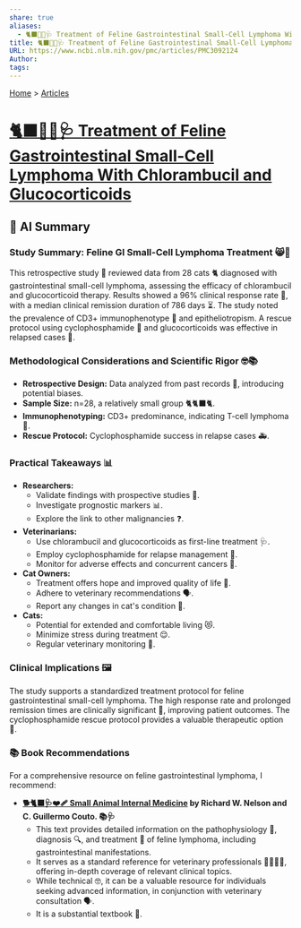 ```yaml
---
share: true
aliases:
  - 🐈‍⬛🧪💊🩺 Treatment of Feline Gastrointestinal Small-Cell Lymphoma With Chlorambucil and Glucocorticoids
title: 🐈‍⬛🧪💊🩺 Treatment of Feline Gastrointestinal Small-Cell Lymphoma With Chlorambucil and Glucocorticoids
URL: https://www.ncbi.nlm.nih.gov/pmc/articles/PMC3092124
Author:
tags:
---
```

[Home](../index.md) > [Articles](./index.md)  
# [🐈‍⬛🧪💊🩺 Treatment of Feline Gastrointestinal Small-Cell Lymphoma With Chlorambucil and Glucocorticoids](https://www.ncbi.nlm.nih.gov/pmc/articles/PMC3092124)  
  
## 🤖 AI Summary  
### Study Summary: Feline GI Small-Cell Lymphoma Treatment 😸🔬  
  
This retrospective study 🧐 reviewed data from 28 cats 🐈 diagnosed with gastrointestinal small-cell lymphoma, assessing the efficacy of chlorambucil and glucocorticoid therapy. Results showed a 96% clinical response rate 🎉, with a median clinical remission duration of 786 days ⏳. The study noted the prevalence of CD3+ immunophenotype 🧬 and epitheliotropism. A rescue protocol using cyclophosphamide 💊 and glucocorticoids was effective in relapsed cases 💪.  
  
### Methodological Considerations and Scientific Rigor 🤓📚  
  
* **Retrospective Design:** Data analyzed from past records 📝, introducing potential biases.  
* **Sample Size:** n=28, a relatively small group 🐈🐈‍⬛🐈.  
* **Immunophenotyping:** CD3+ predominance, indicating T-cell lymphoma 🧬.  
* **Rescue Protocol:** Cyclophosphamide success in relapse cases 🚑.  
  
### Practical Takeaways 📊  
  
* **Researchers:**  
    * Validate findings with prospective studies 🔬.  
    * Investigate prognostic markers 📊.  
    * Explore the link to other malignancies ❓.  
* **Veterinarians:**  
    * Use chlorambucil and glucocorticoids as first-line treatment 🩺.  
    * Employ cyclophosphamide for relapse management 🤝.  
    * Monitor for adverse effects and concurrent cancers 👀.  
* **Cat Owners:**  
    * Treatment offers hope and improved quality of life 💖.  
    * Adhere to veterinary recommendations 🗣️.  
    * Report any changes in cat's condition 🚨.  
* **Cats:**  
    * Potential for extended and comfortable living 😻.  
    * Minimize stress during treatment 😌.  
    * Regular veterinary monitoring 🏥.  
  
### Clinical Implications 🖼️  
  
The study supports a standardized treatment protocol for feline gastrointestinal small-cell lymphoma. The high response rate and prolonged remission times are clinically significant 🌈, improving patient outcomes. The cyclophosphamide rescue protocol provides a valuable therapeutic option 🚀.  
  
### 📚 Book Recommendations  
For a comprehensive resource on feline gastrointestinal lymphoma, I recommend:  
  
* **[🐕🐈‍⬛🩺❤️‍🩹 Small Animal Internal Medicine](../books/small-animal-internal-medicine.md) by Richard W. Nelson and C. Guillermo Couto. 📚🩺**  
    * This text provides detailed information on the pathophysiology 🧬, diagnosis 🔍, and treatment 💊 of feline lymphoma, including gastrointestinal manifestations.  
    * It serves as a standard reference for veterinary professionals 🧑‍⚕️👩‍⚕️, offering in-depth coverage of relevant clinical topics.  
    * While technical 🤓, it can be a valuable resource for individuals seeking advanced information, in conjunction with veterinary consultation 🗣️.  
    * It is a substantial textbook 🧱.
